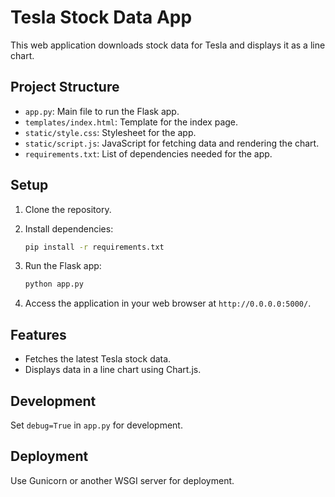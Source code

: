 # Tesla Stock Data App

This web application downloads stock data for Tesla and displays it as a line chart.

## Project Structure

- `app.py`: Main file to run the Flask app.
- `templates/index.html`: Template for the index page.
- `static/style.css`: Stylesheet for the app.
- `static/script.js`: JavaScript for fetching data and rendering the chart.
- `requirements.txt`: List of dependencies needed for the app.

## Setup

1. Clone the repository.

2. Install dependencies:

   ```bash
   pip install -r requirements.txt
   ```

3. Run the Flask app:

   ```bash
   python app.py
   ```

4. Access the application in your web browser at `http://0.0.0.0:5000/`.

## Features

- Fetches the latest Tesla stock data.
- Displays data in a line chart using Chart.js.

## Development

Set `debug=True` in `app.py` for development.

## Deployment

Use Gunicorn or another WSGI server for deployment.